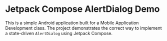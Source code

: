 # Jetpack Compose AlertDialog Demo

This is a simple Android application built for a Mobile Application Development class. The project demonstrates the correct way to implement a state-driven `AlertDialog` using Jetpack Compose.
